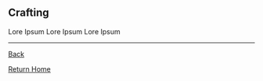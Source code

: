 ## Crafting ##

Lore Ipsum Lore Ipsum Lore Ipsum


-----------------------------
[Back](/)

[Return Home](/)
